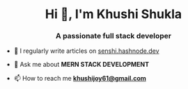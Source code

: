 <h1 align="center">Hi 👋, I'm Khushi Shukla</h1>
<h3 align="center">A passionate full stack developer</h3>

- 📝 I regularly write articles on [senshi.hashnode.dev](https://senshi.hashnode.dev/)

- 💬 Ask me about **MERN STACK DEVELOPMENT**

- 📫 How to reach me **khushijoy61@gmail.com**


